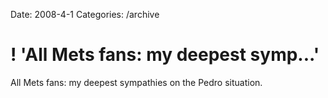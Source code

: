 Date: 2008-4-1
Categories: /archive

# ! 'All Mets fans: my deepest symp...'

All Mets fans: my deepest sympathies on the Pedro situation.
